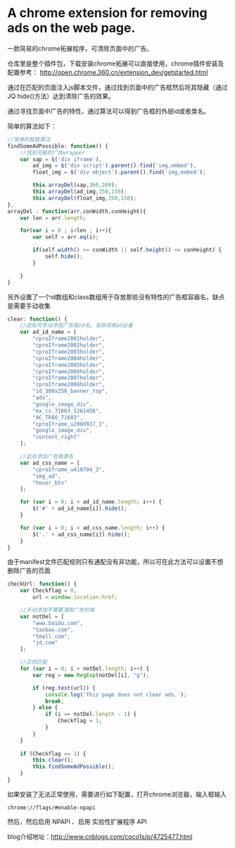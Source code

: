 # A chrome extension for removing ads on the web page.

一款简易的chrome拓展程序，可清除页面中的广告。

仓库里是整个插件包，下载安装chrome拓展可以直接使用，chrome插件安装及配置参考：
http://open.chrome.360.cn/extension_dev/getstarted.html

通过在匹配的页面注入js脚本文件，通过找到页面中的广告框然后将其隐藏（通过JQ hide()方法）达到清除广告的效果。

通过寻找页面中广告的特性，通过算法可以得到广告框的外层id或者类名。

简单的算法如下：
```Javascript
//简单的智能算法
findSomeAdPossible: function() {
	//找到可能的广告wrapper
	var sap = $('div iframe'),
	    ad_img = $('div script').parent().find('img,embed'),
	    float_img = $('div object').parent().find('img,embed');

	    this.arrayDel(sap,360,200);
	    this.arrayDel(ad_img,350,150);
	    this.arrayDel(float_img,350,150);
},
arrayDel : function(arr,conWidth,conHeight){
	var len = arr.length;

	for(var i = 0 ; i<len ; i++){
		var self = arr.eq(i);

		if(self.width() <= conWidth || self.height() <= conHeight) {
			self.hide();
		}

	}
}
```

另外设置了一个id数组和class数组用于存放那些没有特性的广告框容器名，缺点是需要手动收集
```Javascript
clear: function() {
	//此处可手动添加广告框id名，去除顽疾ad必备
	var ad_id_name = [
		"cproIframe2001holder",
		"cproIframe2002holder",
		"cproIframe2003holder",
		"cproIframe2004holder",
		"cproIframe2005holder",
		"cproIframe2006holder",
		"cproIframe2007holder",
		"cproIframe2008holder",
		"id_300x250_banner_top",
		"ads",
		"google_image_div",
		"mx_cs_71603_1261456",
		"AC_TR86_71603",
		"cproIframe_u2060917_1",
		"google_image_div",
		"content_right"
	];

	//此处添加广告框类名
	var ad_css_name = [
		"cproIframe_u410704_3",
		"img_ad",
		"hover_btn"
	];

	for (var i = 0; i < ad_id_name.length; i++) {
		$('#' + ad_id_name[i]).hide();
	}

	for (var i = 0; i < ad_css_name.length; i++) {
		$('.' + ad_css_name[i]).hide();
	}
}
```

由于manifest文件匹配规则只有通配没有非功能，所以可在此方法可以设置不想删除广告的页面
```javascript
checkUrl: function() {
	var Checkflag = 0,
		url = window.location.href;

	//手动添加不需要清除广告的域
	var notDel = [
		"www.baidu.com",
		"taobao.com",
		"tmall.com",
		"jd.com"
	];

	//正则匹配
	for (var i = 0; i < notDel.length; i++) {
		var reg = new RegExp(notDel[i], "g");

		if (reg.test(url)) {
			console.log('This page does not clear ads.');
			break;
		} else {
			if (i == notDel.length - 1) {
				Checkflag = 1;
			}
		}
	}
	
	if (Checkflag == 1) {
		this.clear();
		this.findSomeAdPossible();
	}
}
```

如果安装了无法正常使用，需要进行如下配置，打开chrome浏览器，输入框输入
```
chrome://flags/#enable-npapi
```
然后，然后启用 NPAPI 、启用 实验性扩展程序 API

blog介绍地址：http://www.cnblogs.com/coco1s/p/4725477.html

